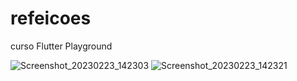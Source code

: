 # refeicoes
 curso Flutter Playground




![Screenshot_20230223_142303](https://user-images.githubusercontent.com/24531205/220983113-a7d4d9f8-b9ae-4f54-b176-62e970e4257a.png)
![Screenshot_20230223_142321](https://user-images.githubusercontent.com/24531205/220983120-04fd8603-f051-41ab-a9e2-b05add1c846f.png)
